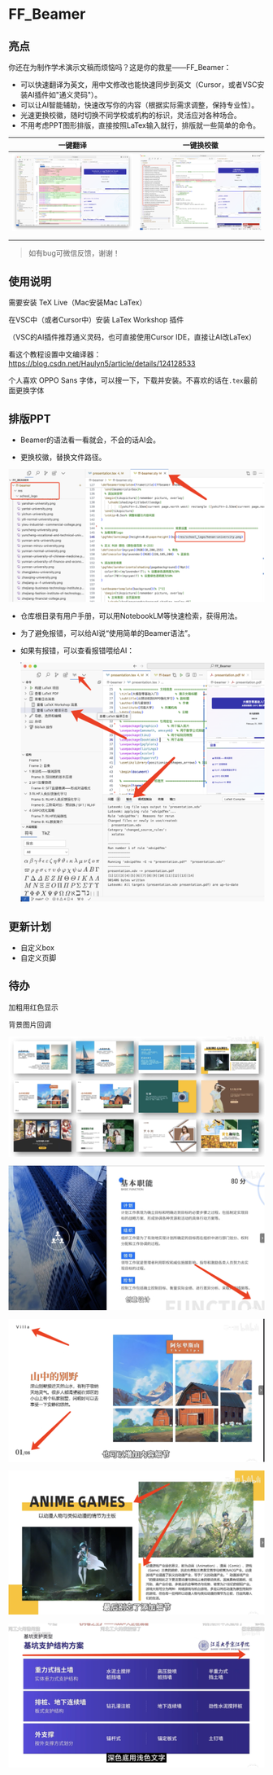 # FF_Beamer

## 亮点

你还在为制作学术演示文稿而烦恼吗？这是你的救星——FF_Beamer：

- 可以快速翻译为英文，用中文修改也能快速同步到英文（Cursor，或者VSC安装AI插件如"通义灵码"）。
- 可以让AI智能辅助，快速改写你的内容（根据实际需求调整，保持专业性）。
- 光速更换校徽，随时切换不同学校或机构的标识，灵活应对各种场合。
- 不用考虑PPT图形排版，直接按照LaTex输入就行，排版就一些简单的命令。

| 一键翻译                                                     | 一键换校徽                                                   |
| ------------------------------------------------------------ | ------------------------------------------------------------ |
| ![image-20250221204021331](README.assets/image-20250221204021331.png) | ![image-20250221204041255](README.assets/image-20250221204041255.png) |
|                                                              |                                                              |
|                                                              |                                                              |

> 如有bug可微信反馈，谢谢！

## 使用说明

需要安装 TeX Live（Mac安装Mac LaTex）

在VSC中（或者Cursor中）安装 LaTex Workshop 插件

（VSC的AI插件推荐通义灵码，也可直接使用Cursor IDE，直接让AI改LaTex）


看这个教程设置中文编译器：https://blog.csdn.net/Haulyn5/article/details/124128533

个人喜欢 OPPO Sans 字体，可以搜一下，下载并安装。不喜欢的话在`.tex`最前面更换字体

## 排版PPT

- Beamer的语法看一看就会，不会的话AI会。

- 更换校徽，替换文件路径。

![image-20250221202846394](README.assets/image-20250221202846394.png)

- 仓库根目录有用户手册，可以用NotebookLM等快速检索，获得用法。

- 为了避免报错，可以给AI说“使用简单的Beamer语法”。

- 如果有报错，可以查看报错喂给AI：

  ![image-20250221203017018](README.assets/image-20250221203017018.png)

## 更新计划

- 自定义box
- 自定义页脚

## 待办

加粗用红色显示

背景图片回调

![image-20250213001234553](README.assets/image-20250213001234553.png)

![image-20250213000436639](README.assets/image-20250213000436639.png)

![image-20250213000916215](README.assets/image-20250213000916215.png)

![image-20250213001046334](README.assets/image-20250213001046334.png)

![image-20250213002146812](README.assets/image-20250213002146812.png)
